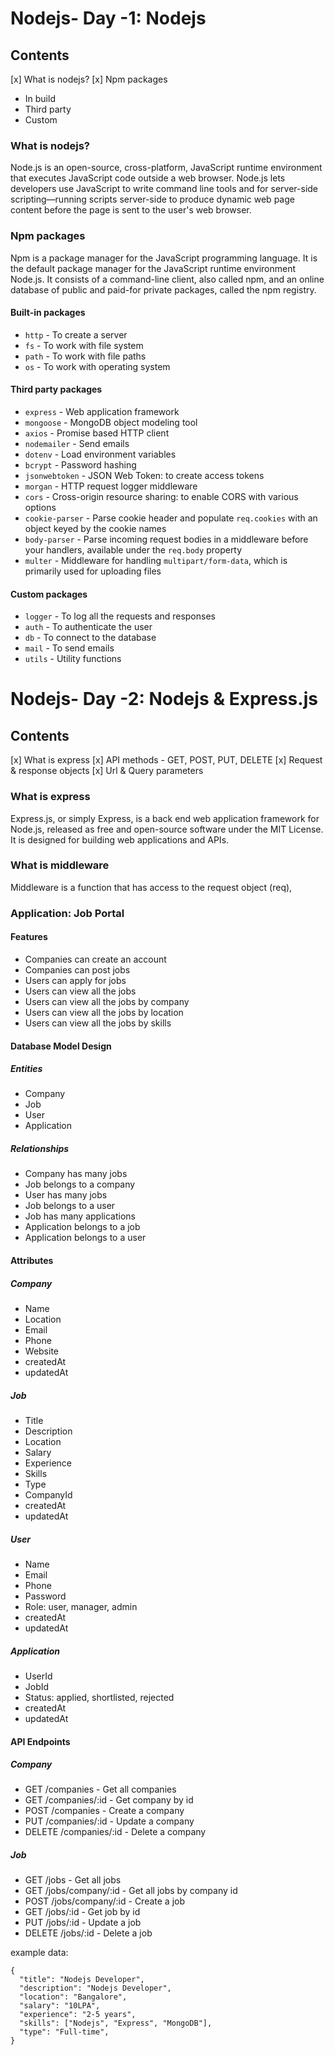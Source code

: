 # Nodejs- Day -1: Nodejs

## Contents

[x] What is nodejs?
[x] Npm packages

- In build
- Third party
- Custom

### What is nodejs?

Node.js is an open-source, cross-platform, JavaScript runtime environment that executes JavaScript code outside a web browser. Node.js lets developers use JavaScript to write command line tools and for server-side scripting—running scripts server-side to produce dynamic web page content before the page is sent to the user's web browser.

### Npm packages

Npm is a package manager for the JavaScript programming language. It is the default package manager for the JavaScript runtime environment Node.js. It consists of a command-line client, also called npm, and an online database of public and paid-for private packages, called the npm registry.

#### Built-in packages

- `http` - To create a server
- `fs` - To work with file system
- `path` - To work with file paths
- `os` - To work with operating system

#### Third party packages

- `express` - Web application framework
- `mongoose` - MongoDB object modeling tool
- `axios` - Promise based HTTP client
- `nodemailer` - Send emails
- `dotenv` - Load environment variables
- `bcrypt` - Password hashing
- `jsonwebtoken` - JSON Web Token: to create access tokens
- `morgan` - HTTP request logger middleware
- `cors` - Cross-origin resource sharing: to enable CORS with various options
- `cookie-parser` - Parse cookie header and populate `req.cookies` with an object keyed by the cookie names
- `body-parser` - Parse incoming request bodies in a middleware before your handlers, available under the `req.body` property
- `multer` - Middleware for handling `multipart/form-data`, which is primarily used for uploading files

#### Custom packages

- `logger` - To log all the requests and responses
- `auth` - To authenticate the user
- `db` - To connect to the database
- `mail` - To send emails
- `utils` - Utility functions

# Nodejs- Day -2: Nodejs & Express.js

## Contents

[x] What is express
[x] API methods - GET, POST, PUT, DELETE
[x] Request & response objects
[x] Url & Query parameters

### What is express

Express.js, or simply Express, is a back end web application framework for Node.js, released as free and open-source software under the MIT License. It is designed for building web applications and APIs.

### What is middleware

Middleware is a function that has access to the request object (req),

### Application: Job Portal

#### Features

- Companies can create an account
- Companies can post jobs
- Users can apply for jobs
- Users can view all the jobs
- Users can view all the jobs by company
- Users can view all the jobs by location
- Users can view all the jobs by skills

#### Database Model Design

##### Entities

- Company
- Job
- User
- Application

##### Relationships

- Company has many jobs
- Job belongs to a company
- User has many jobs
- Job belongs to a user
- Job has many applications
- Application belongs to a job
- Application belongs to a user

#### Attributes

##### Company

- Name
- Location
- Email
- Phone
- Website
- createdAt
- updatedAt

##### Job

- Title
- Description
- Location
- Salary
- Experience
- Skills
- Type
- CompanyId
- createdAt
- updatedAt

##### User

- Name
- Email
- Phone
- Password
- Role: user, manager, admin
- createdAt
- updatedAt

##### Application

- UserId
- JobId
- Status: applied, shortlisted, rejected
- createdAt
- updatedAt

#### API Endpoints

##### Company

- GET /companies - Get all companies
- GET /companies/:id - Get company by id
- POST /companies - Create a company
- PUT /companies/:id - Update a company
- DELETE /companies/:id - Delete a company

##### Job

- GET /jobs - Get all jobs
- GET /jobs/company/:id - Get all jobs by company id
- POST /jobs/company/:id - Create a job
- GET /jobs/:id - Get job by id
- PUT /jobs/:id - Update a job
- DELETE /jobs/:id - Delete a job

example data:

```
{
  "title": "Nodejs Developer",
  "description": "Nodejs Developer",
  "location": "Bangalore",
  "salary": "10LPA",
  "experience": "2-5 years",
  "skills": ["Nodejs", "Express", "MongoDB"],
  "type": "Full-time",
}
```
